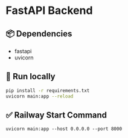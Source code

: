 # FastAPI Backend

## 📦 Dependencies
- fastapi
- uvicorn

## 🚀 Run locally
```bash
pip install -r requirements.txt
uvicorn main:app --reload
```

## ✅ Railway Start Command
```
uvicorn main:app --host 0.0.0.0 --port 8000
```